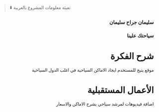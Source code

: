  
> ⬇️ تعبئة معلومات المشروع بالعربية  

<div dir="rtl">
  
### سليمان جراح سليمان


### سياحتك علينا 


# شرح الفكرة
موقع يتيح للمستخدم ايجاد الاماكن السياحية في اغلب الدول السياحية 


# الأعمال المستقبلية
اضافة فيديوهات لمرشد سياحي يشرح الاماكن والاسعار

</div>



